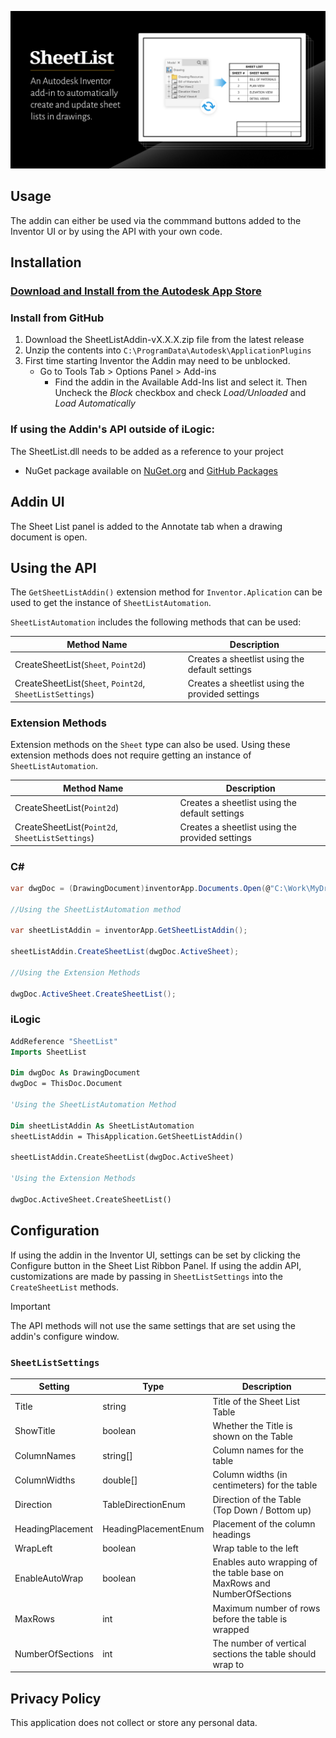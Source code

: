 ![open-graph-preview-img](https://raw.githubusercontent.com/bretleasure/SheetList/82c43b4a4916f0fe861f9885fe8dba133a491d8a/img/open-graph-preview-img.png)

## Usage

The addin can either be used via the commmand buttons added to the Inventor UI or by using the API with your own code. 

## Installation

### [Download and Install from the Autodesk App Store](https://apps.autodesk.com/INVNTOR/en/Detail/Index?id=5342673156831821071&appLang=en&os=Win64)

### Install from GitHub
1. Download the SheetListAddin-vX.X.X.zip file from the latest release
2. Unzip the contents into `C:\ProgramData\Autodesk\ApplicationPlugins`
3. First time starting Inventor the Addin may need to be unblocked.
   * Go to Tools Tab > Options Panel > Add-ins
     * Find the addin in the Available Add-Ins list and select it. Then Uncheck the *Block* checkbox and check *Load/Unloaded* and *Load Automatically*

### If using the Addin's API outside of iLogic:

The SheetList.dll needs to be added as a reference to your project

* NuGet package available on [NuGet.org](https://www.nuget.org/packages/SheetList) and [GitHub Packages](https://github.com/bretleasure/SheetList/pkgs/nuget/SheetList)

## Addin UI

The Sheet List panel is added to the Annotate tab when a drawing document is open.

## Using the API

The `GetSheetListAddin()` extension method for `Inventor.Aplication` can be used to get the instance of `SheetListAutomation`.

`SheetListAutomation` includes the following methods that can be used:

| Method Name | Description                                     |
| - |-------------------------------------------------|
| CreateSheetList(`Sheet`, `Point2d`) | Creates a sheetlist using the default settings  |
| CreateSheetList(`Sheet`, `Point2d`, `SheetListSettings`) | Creates a sheetlist using the provided settings |

### Extension Methods
Extension methods on the `Sheet` type can also be used. Using these extension methods does not require getting an instance of `SheetListAutomation`.

| Method Name | Description |
| - | - |
| CreateSheetList(`Point2d`) | Creates a sheetlist using the default settings |
| CreateSheetList(`Point2d`, `SheetListSettings`) | Creates a sheetlist using the provided settings |

### C#
```csharp
var dwgDoc = (DrawingDocument)inventorApp.Documents.Open(@"C:\Work\MyDrawing.idw");

//Using the SheetListAutomation method

var sheetListAddin = inventorApp.GetSheetListAddin();

sheetListAddin.CreateSheetList(dwgDoc.ActiveSheet);

//Using the Extension Methods

dwgDoc.ActiveSheet.CreateSheetList();
```

### iLogic
```vb
AddReference "SheetList"
Imports SheetList

Dim dwgDoc As DrawingDocument
dwgDoc = ThisDoc.Document

'Using the SheetListAutomation Method

Dim sheetListAddin As SheetListAutomation
sheetListAddin = ThisApplication.GetSheetListAddin()

sheetListAddin.CreateSheetList(dwgDoc.ActiveSheet)

'Using the Extension Methods

dwgDoc.ActiveSheet.CreateSheetList()
```

## Configuration

If using the addin in the Inventor UI, settings can be set by clicking the Configure button in the Sheet List Ribbon Panel. If using the addin API, customizations are made by passing in `SheetListSettings` into the `CreateSheetList` methods.


> [!IMPORTANT]
> The API methods will not use the same settings that are set using the addin's configure window.


### `SheetListSettings`

| Setting | Type | Description |
| - | --- | --- |
| Title | string | Title of the Sheet List Table |
| ShowTitle | boolean | Whether the Title is shown on the Table |
| ColumnNames | string[] | Column names for the table |
| ColumnWidths | double[] | Column widths (in centimeters) for the table |
| Direction | TableDirectionEnum | Direction of the Table (Top Down / Bottom up) |
| HeadingPlacement | HeadingPlacementEnum | Placement of the column headings |
| WrapLeft | boolean | Wrap table to the left |
| EnableAutoWrap | boolean | Enables auto wrapping of the table base on MaxRows and NumberOfSections |
| MaxRows | int | Maximum number of rows before the table is wrapped |
| NumberOfSections | int | The number of vertical sections the table should wrap to |

## Privacy Policy

This application does not collect or store any personal data.
